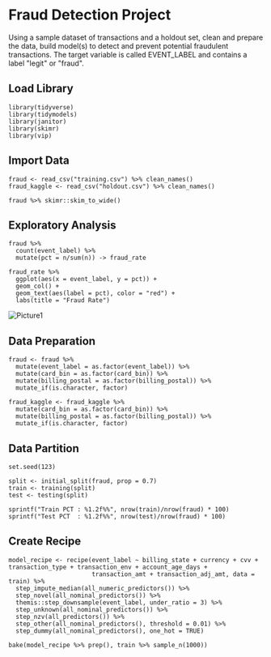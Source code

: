 # Fraud Detection Project
Using a sample dataset of transactions and a holdout set, clean and prepare the data, build model(s) to detect and prevent potential fraudulent transactions. The target variable is called EVENT_LABEL and contains a label "legit" or "fraud". 

## Load Library
```
library(tidyverse)
library(tidymodels)
library(janitor)
library(skimr)
library(vip)
```
## Import Data
```
fraud <- read_csv("training.csv") %>% clean_names()
fraud_kaggle <- read_csv("holdout.csv") %>% clean_names()

fraud %>% skimr::skim_to_wide()
```
## Exploratory Analysis
```
fraud %>%
  count(event_label) %>%
  mutate(pct = n/sum(n)) -> fraud_rate

fraud_rate %>%
  ggplot(aes(x = event_label, y = pct)) +
  geom_col() +
  geom_text(aes(label = pct), color = "red") +
  labs(title = "Fraud Rate")
```
![Picture1](https://github.com/dingy21/dingy21.github.io/assets/134649288/0a4739a2-96fb-4dff-88ac-621ed6ad6393)
## Data Preparation
```
fraud <- fraud %>%
  mutate(event_label = as.factor(event_label)) %>%
  mutate(card_bin = as.factor(card_bin)) %>%
  mutate(billing_postal = as.factor(billing_postal)) %>%
  mutate_if(is.character, factor)

fraud_kaggle <- fraud_kaggle %>%
  mutate(card_bin = as.factor(card_bin)) %>%
  mutate(billing_postal = as.factor(billing_postal)) %>%
  mutate_if(is.character, factor)
```
## Data Partition
```
set.seed(123)

split <- initial_split(fraud, prop = 0.7)
train <- training(split)
test <- testing(split)

sprintf("Train PCT : %1.2f%%", nrow(train)/nrow(fraud) * 100)
sprintf("Test PCT  : %1.2f%%", nrow(test)/nrow(fraud) * 100)
```
## Create Recipe
```
model_recipe <- recipe(event_label ~ billing_state + currency + cvv + transaction_type + transaction_env + account_age_days + 
                       transaction_amt + transaction_adj_amt, data = train) %>%
  step_impute_median(all_numeric_predictors()) %>%
  step_novel(all_nominal_predictors()) %>%
  themis::step_downsample(event_label, under_ratio = 3) %>%
  step_unknown(all_nominal_predictors()) %>%
  step_nzv(all_predictors()) %>%
  step_other(all_nominal_predictors(), threshold = 0.01) %>%
  step_dummy(all_nominal_predictors(), one_hot = TRUE)

bake(model_recipe %>% prep(), train %>% sample_n(1000))
```
